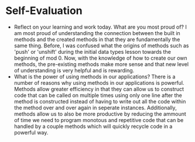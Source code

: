 # Self-Evaluation

- Reflect on your learning and work today. What are you most proud of?
I am most proud of understanding the connection between the built in methods and the created methods in that they are fundamentally the same thing. Before, I was confused what the origins of methods such as 'push' or 'unshift' during the initial data types lesson towards the beginning of mod 0. Now, with the knowledge of how to create our own methods, the pre-existing methods make more sense and that new level of understanding is very helpful and is rewarding. 
- What is the power of using methods in our applications?
There is a number of reasons why using methods in our applications is powerful. Methods allow greater efficiency in that they can allow us to construct code that can be called on multiple times using only one line after the method is constructed instead of having to write out all the code within the method over and over again in seperate instances. Additionally, methods allow us to also be more productive by reducing the ammount of time we need to program monotous and repetitive code that can be handled by a couple methods which will quickly recycle code in a powerful way. 